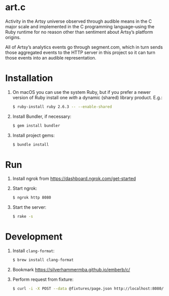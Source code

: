# art.c

Activity in the Artsy universe observed through audible means in the C major scale and implemented in the C programming
language–using the Ruby runtime for no reason other than sentiment about Artsy’s platform origins.

All of Artsy’s analytics events go through segment.com, which in turn sends those aggregated events to the HTTP server
in this project so it can turn those events into an audible representation.

# Installation

1. On macOS you can use the system Ruby, but if you prefer a newer version of
   Ruby install one _with_ a dynamic (shared) library product. E.g.:

   ```bash
   $ ruby-install ruby 2.6.3 -- --enable-shared
   ```

1. Install Bundler, if necessary:

   ```bash
   $ gem install bundler
   ```

1. Install project gems:

   ```bash
   $ bundle install
   ```

# Run

1. Install ngrok from https://dashboard.ngrok.com/get-started

1. Start ngrok:

   ```bash
   $ ngrok http 8080
   ```

1. Start the server:

   ```bash
   $ rake -s
   ```

# Development

1. Install `clang-format`:

   ```bash
   $ brew install clang-format
   ```

1. Bookmark https://silverhammermba.github.io/emberb/c/

1. Perform request from fixture:

   ```bash
   $ curl -i -X POST --data @fixtures/page.json http://localhost:8080/webhooks/analytics
   ```
